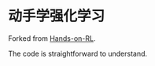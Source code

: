 # 动手学强化学习

Forked from [Hands-on-RL](https://github.com/boyu-ai/Hands-on-RL).

The code is straightforward to understand.
